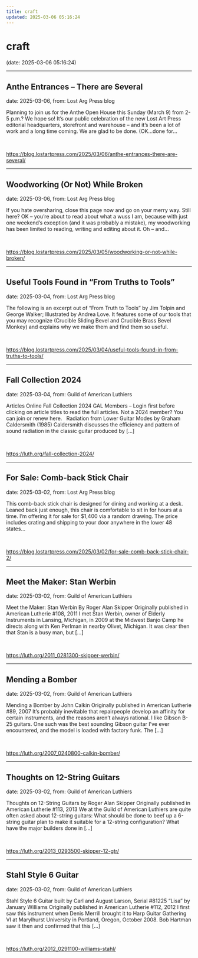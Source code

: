 ```yaml
---
title: craft
updated: 2025-03-06 05:16:24
---
```


# craft

(date: 2025-03-06 05:16:24)

---

## Anthe Entrances – There are Several

date: 2025-03-06, from: Lost Arg Press blog

Planning to join us for the Anthe Open House this Sunday (March 9) from 2-5 p.m.? We hope so! It&#8217;s our public celebration of the new Lost Art Press editorial headquarters, storefront and warehouse – and it&#8217;s been a lot of work and a long time coming. We are glad to be done. (OK…done for... 

<br> 

<https://blog.lostartpress.com/2025/03/06/anthe-entrances-there-are-several/>

---

## Woodworking (Or Not) While Broken

date: 2025-03-06, from: Lost Arg Press blog

If you hate oversharing, close this page now and go on your merry way. Still here? OK – you&#8217;re about to read about what a wuss I am, because with just one weekend&#8217;s exception (and it was probably a mistake), my woodworking has been limited to reading, writing and editing about it. Oh – and... 

<br> 

<https://blog.lostartpress.com/2025/03/05/woodworking-or-not-while-broken/>

---

## Useful Tools Found in “From Truths to Tools”

date: 2025-03-04, from: Lost Arg Press blog

The following is an excerpt out of &#8220;From Truth to Tools&#8221; by Jim Tolpin and George Walker; Illustrated by Andrea Love. It features some of our tools that you may recognize (Crucible Sliding Bevel and Crucible Brass Bevel Monkey) and explains why we make them and find them so useful. 

<br> 

<https://blog.lostartpress.com/2025/03/04/useful-tools-found-in-from-truths-to-tools/>

---

## Fall Collection 2024

date: 2025-03-04, from: Guild of American Luthiers

Articles Online Fall Collection 2024 GAL Members – Login first before clicking on article titles to read the full articles. Not a 2024 member? You can join or renew here. &#160; Radiation from Lower Guitar Modes by Graham Caldersmith (1985) Caldersmith discusses the efficiency and pattern of sound radiation in the classic guitar produced by [&#8230;] 

<br> 

<https://luth.org/fall-collection-2024/>

---

## For Sale: Comb-back Stick Chair

date: 2025-03-02, from: Lost Arg Press blog

This comb-back stick chair is designed for dining and working at a desk. Leaned back just enough, this chair is comfortable to sit in for hours at a time. I’m offering it for sale for $1,400 via a random drawing. The price includes crating and shipping to your door anywhere in the lower 48 states... 

<br> 

<https://blog.lostartpress.com/2025/03/02/for-sale-comb-back-stick-chair-2/>

---

## Meet the Maker: Stan Werbin

date: 2025-03-02, from: Guild of American Luthiers

Meet the Maker: Stan Werbin By Roger Alan Skipper Originally published in American Lutherie #108, 2011 I met Stan Werbin, owner of Elderly Instruments in Lansing, Michigan, in 2009 at the Midwest Banjo Camp he directs along with Ken Perlman in nearby Olivet, Michigan. It was clear then that Stan is a busy man, but [&#8230;] 

<br> 

<https://luth.org/2011_0281300-skipper-werbin/>

---

## Mending a Bomber

date: 2025-03-02, from: Guild of American Luthiers

Mending a Bomber by John Calkin Originally published in American Lutherie #89, 2007 It’s probably inevitable that repairpeople develop an affinity for certain instruments, and the reasons aren’t always rational. I like Gibson B-25 guitars. One such was the best sounding Gibson guitar I’ve ever encountered, and the model is loaded with factory funk. The [&#8230;] 

<br> 

<https://luth.org/2007_0240800-calkin-bomber/>

---

## Thoughts on 12-String Guitars

date: 2025-03-02, from: Guild of American Luthiers

Thoughts on 12-String Guitars by Roger Alan Skipper Originally published in American Lutherie #113, 2013 We at the Guild of American Luthiers are quite often asked about 12-string guitars: What should be done to beef up a 6-string guitar plan to make it suitable for a 12-string configuration? What have the major builders done in [&#8230;] 

<br> 

<https://luth.org/2013_0293500-skipper-12-gtr/>

---

## Stahl Style 6 Guitar

date: 2025-03-02, from: Guild of American Luthiers

Stahl Style 6 Guitar built by Carl and August Larson, Serial #81225 “Lisa” by January Williams Originally published in American Lutherie #112, 2012 I first saw this instrument when Denis Merrill brought it to Harp Guitar Gathering VI at Marylhurst University in Portland, Oregon, October 2008. Bob Hartman saw it then and confirmed that this [&#8230;] 

<br> 

<https://luth.org/2012_0291100-williams-stahl/>

